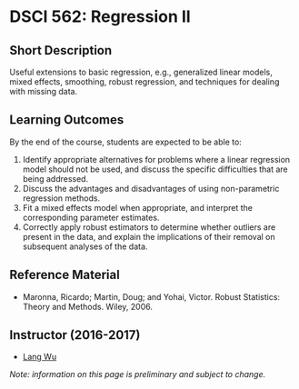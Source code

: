 # DSCI 562: Regression II

## Short Description
Useful extensions to basic regression, e.g., generalized linear models, mixed effects, smoothing, robust regression, and techniques for dealing with missing data.

## Learning Outcomes

By the end of the course, students are expected to be able to:

1. Identify appropriate alternatives for problems where a linear regression model should not be used, and discuss the specific difficulties that are being addressed. 
2. Discuss the advantages and disadvantages of using non-parametric regression methods.
3. Fit a mixed effects model when appropriate, and interpret the corresponding parameter estimates.
4. Correctly apply robust estimators to determine whether outliers are present in the data, and explain the implications of their removal on subsequent analyses of the data.  

## Reference Material
* Maronna, Ricardo; Martin, Doug; and Yohai, Victor. Robust Statistics: Theory and Methods. Wiley, 2006.

## Instructor (2016-2017)
* [Lang Wu](http://www.stat.ubc.ca/~lang/)  

_Note: information on this page is preliminary and subject to change._
